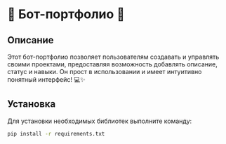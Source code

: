 # 🎉 Бот-портфолио 🎉

## Описание
Этот бот-портфолио позволяет пользователям создавать и управлять своими проектами, предоставляя возможность добавлять описание, статус и навыки. Он прост в использовании и имеет интуитивно понятный интерфейс! 💻✨

## Установка
Для установки необходимых библиотек выполните команду:
```bash
pip install -r requirements.txt

